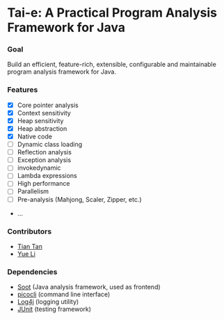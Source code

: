 # Tai-e: A Practical Program Analysis Framework for Java

### Goal
Build an efficient, feature-rich, extensible, configurable and maintainable program analysis framework for Java.

### Features
* [x] Core pointer analysis
* [x] Context sensitivity
* [x] Heap sensitivity
* [x] Heap abstraction
* [x] Native code
* [ ] Dynamic class loading
* [ ] Reflection analysis
* [ ] Exception analysis
* [ ] invokedynamic
* [ ] Lambda expressions
* [ ] High performance
* [ ] Parallelism
* [ ] Pre-analysis (Mahjong, Scaler, Zipper, etc.)
* ...

### Contributors
* [Tian Tan](https://silverbullettt.bitbucket.io/)
* [Yue Li](https://yuelee.bitbucket.io/)

### Dependencies
* [Soot](https://soot-oss.github.io/soot/) (Java analysis framework, used as frontend)
* [picocli](https://picocli.info/) (command line interface)
* [Log4j](https://logging.apache.org/log4j/2.x/) (logging utility)
* [JUnit](https://junit.org/junit4/) (testing framework)

